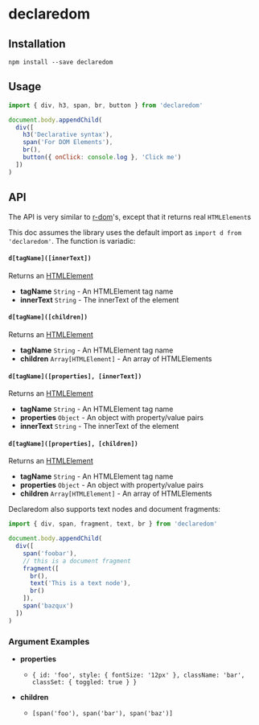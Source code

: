 # declaredom

## Installation

`npm install --save declaredom`


## Usage

```js
import { div, h3, span, br, button } from 'declaredom'

document.body.appendChild(
  div([
    h3('Declarative syntax'),
    span('For DOM Elements'),
    br(),
    button({ onClick: console.log }, 'Click me')
  ])
)
```

## API

The API is very similar to [r-dom][1]'s, except that it returns real `HTMLElement`s

This doc assumes the library uses the default import as `import d from 'declaredom'`. The function is variadic:

#### `d[tagName]([innerText])`

Returns an [HTMLElement][2]

- **tagName** `String` - An HTMLElement tag name
- **innerText** `String` - The innerText of the element


#### `d[tagName]([children])`

Returns an [HTMLElement][2]

- **tagName** `String` - An HTMLElement tag name
- **children** `Array[HTMLElement]` - An array of HTMLElements


#### `d[tagName]([properties], [innerText])`

Returns an [HTMLElement][2]

- **tagName** `String` - An HTMLElement tag name
- **properties** `Object` - An object with property/value pairs
- **innerText** `String` - The innerText of the element


#### `d[tagName]([properties], [children])`

Returns an [HTMLElement][2]

- **tagName** `String` - An HTMLElement tag name
- **properties** `Object` - An object with property/value pairs
- **children** `Array[HTMLElement]` - An array of HTMLElements

Declaredom also supports text nodes and document fragments:

```js
import { div, span, fragment, text, br } from 'declaredom'

document.body.appendChild(
  div([
    span('foobar'),
    // this is a document fragment
    fragment([
      br(),
      text('This is a text node'),
      br()
    ]),
    span('bazqux')
  ])
)
```


### Argument Examples

- **properties**
  - `{ id: 'foo', style: { fontSize: '12px' }, className: 'bar', classSet: { toggled: true } }`

- **children**
  - `[span('foo'), span('bar'), span('baz')]`


[1]: https://github.com/uber/r-dom
[2]: https://developer.mozilla.org/en-US/docs/Web/API/HTMLElement
